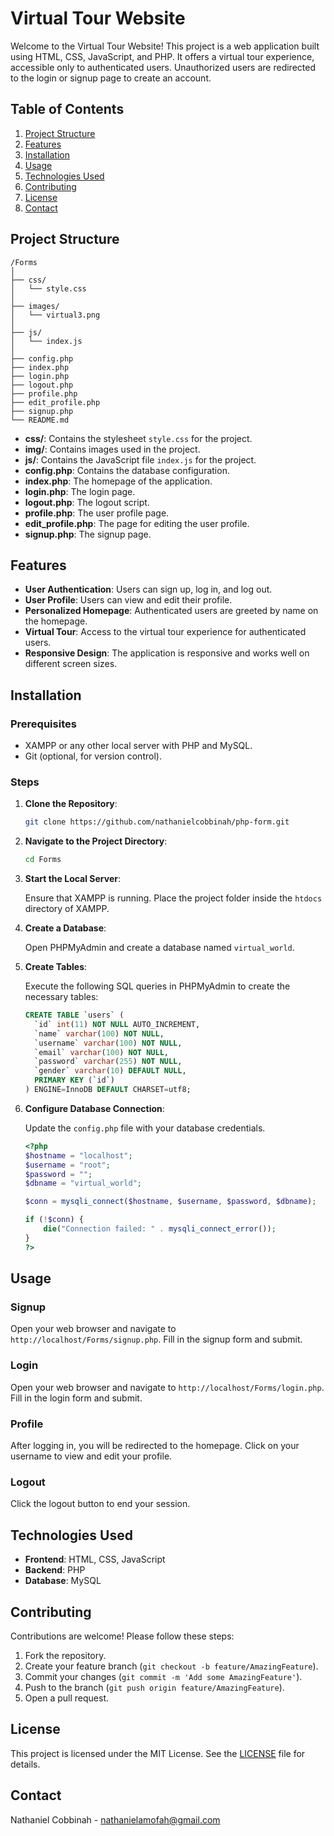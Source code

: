 # Virtual Tour Website

Welcome to the Virtual Tour Website! This project is a web application built using HTML, CSS, JavaScript, and PHP. It offers a virtual tour experience, accessible only to authenticated users. Unauthorized users are redirected to the login or signup page to create an account.

## Table of Contents

1. [Project Structure](#project-structure)
2. [Features](#features)
3. [Installation](#installation)
4. [Usage](#usage)
5. [Technologies Used](#technologies-used)
6. [Contributing](#contributing)
7. [License](#license)
8. [Contact](#contact)

## Project Structure

```
/Forms
│
├── css/
│   └── style.css
│
├── images/
│   └── virtual3.png
│
├── js/
│   └── index.js
│
├── config.php
├── index.php
├── login.php
├── logout.php
├── profile.php
├── edit_profile.php
├── signup.php
└── README.md
```

- **css/**: Contains the stylesheet `style.css` for the project.
- **img/**: Contains images used in the project.
- **js/**: Contains the JavaScript file `index.js` for the project.
- **config.php**: Contains the database configuration.
- **index.php**: The homepage of the application.
- **login.php**: The login page.
- **logout.php**: The logout script.
- **profile.php**: The user profile page.
- **edit_profile.php**: The page for editing the user profile.
- **signup.php**: The signup page.

## Features

- **User Authentication**: Users can sign up, log in, and log out.
- **User Profile**: Users can view and edit their profile.
- **Personalized Homepage**: Authenticated users are greeted by name on the homepage.
- **Virtual Tour**: Access to the virtual tour experience for authenticated users.
- **Responsive Design**: The application is responsive and works well on different screen sizes.

## Installation

### Prerequisites

- XAMPP or any other local server with PHP and MySQL.
- Git (optional, for version control).

### Steps

1. **Clone the Repository**:

   ```bash
   git clone https://github.com/nathanielcobbinah/php-form.git
   ```

2. **Navigate to the Project Directory**:

   ```bash
   cd Forms
   ```

3. **Start the Local Server**:

   Ensure that XAMPP is running. Place the project folder inside the `htdocs` directory of XAMPP.

4. **Create a Database**:

   Open PHPMyAdmin and create a database named `virtual_world`.

5. **Create Tables**:

   Execute the following SQL queries in PHPMyAdmin to create the necessary tables:

   ```sql
   CREATE TABLE `users` (
     `id` int(11) NOT NULL AUTO_INCREMENT,
     `name` varchar(100) NOT NULL,
     `username` varchar(100) NOT NULL,
     `email` varchar(100) NOT NULL,
     `password` varchar(255) NOT NULL,
     `gender` varchar(10) DEFAULT NULL,
     PRIMARY KEY (`id`)
   ) ENGINE=InnoDB DEFAULT CHARSET=utf8;
   ```

6. **Configure Database Connection**:

   Update the `config.php` file with your database credentials.

   ```php
   <?php 
   $hostname = "localhost";
   $username = "root";
   $password = "";
   $dbname = "virtual_world";

   $conn = mysqli_connect($hostname, $username, $password, $dbname);

   if (!$conn) {
       die("Connection failed: " . mysqli_connect_error());
   }
   ?>
   ```

## Usage

### Signup

Open your web browser and navigate to `http://localhost/Forms/signup.php`. Fill in the signup form and submit.

### Login

Open your web browser and navigate to `http://localhost/Forms/login.php`. Fill in the login form and submit.

### Profile

After logging in, you will be redirected to the homepage. Click on your username to view and edit your profile.

### Logout

Click the logout button to end your session.

## Technologies Used

- **Frontend**: HTML, CSS, JavaScript
- **Backend**: PHP
- **Database**: MySQL

## Contributing

Contributions are welcome! Please follow these steps:

1. Fork the repository.
2. Create your feature branch (`git checkout -b feature/AmazingFeature`).
3. Commit your changes (`git commit -m 'Add some AmazingFeature'`).
4. Push to the branch (`git push origin feature/AmazingFeature`).
5. Open a pull request.

## License

This project is licensed under the MIT License. See the [LICENSE](LICENSE) file for details.

## Contact

Nathaniel Cobbinah - [nathanielamofah@gmail.com](mailto:nathanielamofah@gmail.com)

<!-- Project Link: https://github.com/nathanielcobbinah/php-form -->
